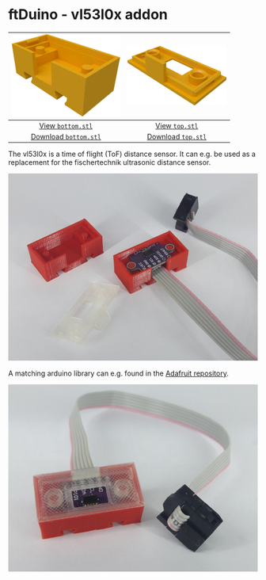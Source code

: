 # ftDuino - vl53l0x addon

| ![bottom case](bottom.png) | ![top case](top.png) |
|:---:|:---:|
| [View `bottom.stl`](bottom.stl) | [View `top.stl`](top.stl) |
| [Download `bottom.stl`](bottom.stl?raw=true) | [Download `top.stl`](top.stl?raw=true) |

The vl53l0x is a time of flight (ToF) distance sensor. It can e.g. be
used as a replacement for the fischertechnik ultrasonic distance
sensor.

![All needed parts](parts.jpg)

A matching arduino library can e.g. found in the [Adafruit repository](https://github.com/adafruit/Adafruit_VL53L0X).

![Assembled sensor](assembled.jpg)

